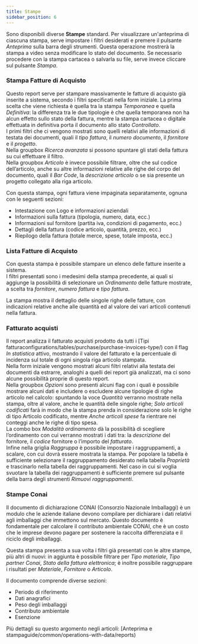 ```yaml
---
title: Stampe
sidebar_position: 6
---
```


Sono disponibili diverse **Stampe** standard. Per visualizzare un'anteprima di ciascuna stampa, serve impostare i filtri desiderati e premere il pulsante *Anteprima* sulla barra degli strumenti. Questa operazione mostrerà la stampa a video senza modificare lo stato del documento. Se necessario procedere con la stampa cartacea o salvarla su file, serve invece cliccare sul pulsante *Stampa*.

### Stampa Fatture di Acquisto

Questo report serve per stampare massivamente le fatture di acquisto già inserite a sistema, secondo i filtri specificati nella form iniziale. La prima scelta che viene richiesta è quella tra la stampa *Temporanea* e quella *Definitiva*: la differenza tra le due tipologie è che quella temporanea non ha alcun effetto sullo stato della fattura, mentre la stampa cartacea o digitale effettuata in definitiva porta il documento allo stato *Controllato*.   
I primi filtri che ci vengono mostrati sono quelli relativi alle informazioni di testata dei documenti, quali il *tipo fattura*, il *numero documento*, il *fornitore* e il *progetto*.   
Nella groupbox *Ricerca avanzata* si possono spuntare gli stati della fattura su cui effettuare il filtro.   
Nella groupbox *Articolo* è invece possibile filtrare, oltre che sul codice dell’articolo, anche su altre informazioni relative alle righe del corpo del documento, quali il *Bar Code*, la *descrizione articolo* o se sia presente un progetto collegato alla riga articolo.   

Con questa stampa, ogni fattura viene impaginata separatamente, ognuna con le seguenti sezioni:
- Intestazione con Logo e informazioni aziendali
- Informazioni sulla fattura (tipologia, numero, data, ecc.)
- Informazioni sul fornitore (partita iva, condizioni di pagamento, ecc.)
- Dettagli della fattura (codice articolo, quantità, prezzo, ecc.)
- Riepilogo della fattura (totale merce, spese, totale imposta, ecc.)        


### Lista Fatture di Acquisto

Con questa stampa è possibile stampare un elenco delle fatture inserite a sistema.    
I filtri presentati sono i medesimi della stampa precedente, ai quali si aggiunge la possibilità di selezionare un *Ordinamento* delle fatture mostrate, a scelta tra *fornitore*, *numero fattura* e *tipo fattura*.    

La stampa mostra il dettaglio delle singole righe delle fatture, con indicazioni relative anche alle quantità ed al valore dei vari articoli contenuti nella fattura.


### Fatturato acquisti

Il report analizza il fatturato acquisti prodotto da tutti i [Tipi fatturaconfigurations/tables/purchase/purchase-invoices-type/) con il flag *In statistica* attivo, mostrando il valore del fatturato e la percentuale di incidenza sul totale di ogni singola riga articolo stampata.        
Nella form iniziale vengono mostrati alcuni filtri relativi alla testata dei documenti da estrarre, analoghi a quelli dei report già analizzati, ma ci sono alcune possibilità proprie di questo report.   
Nella groupbox *Opzioni* sono presenti alcuni flag con i quali è possibile mostrare alcuni dati e includere o escludere alcune tipologie di righe articolo nel calcolo: spuntando la voce *Quantità* verranno mostrate nella stampa, oltre al valore, anche le quantità delle singole righe; *Solo articoli codificati* farà in modo che la stampa prenda in considerazione solo le righe di tipo Articolo codificato, mentre *Anche articoli spese* fa rientrare nei conteggi anche le righe di tipo spesa.   
La combo box *Modalità ordinamento* dà la possibilità di scegliere l’ordinamento con cui verranno mostrati i dati tra: la *descrizione* del fornitore, il *codice* fornitore o l’importo del *fatturato*.   
Infine nella griglia *Raggruppa* è possibile impostare i raggruppamenti, a scalare, con cui dovrà essere mostrata la stampa. Per popolare la tabella è sufficiente selezionare il raggruppamento desiderato nella tabella *Proprietà* e trascinarlo nella tabella dei raggruppamenti. Nel caso in cui si voglia svuotare la tabella dei raggruppamenti è sufficiente premere sul pulsante della barra degli strumenti *Rimuovi raggruppamenti*.  


### Stampe Conai

Il documento di dichiarazione CONAI (Consorzio Nazionale Imballaggi) è un modulo che le aziende italiane devono compilare per dichiarare i dati relativi agli imballaggi che immettono sul mercato. Questo documento è fondamentale per calcolare il contributo ambientale CONAI, che è un costo che le imprese devono pagare per sostenere la raccolta differenziata e il riciclo degli imballaggi.     

Questa stampa presenta a sua volta i filtri già presentati con le altre stampe, più altri di nuovi: in aggiunta è possibile filtrare per *Tipo materiale*, *Tipo partner Conai*, *Stato della fattura elettronica*; è inoltre possibile raggruppare i risultati per *Materiale*, *Fornitore* o *Articolo*.    

Il documento comprende diverse sezioni:
- Periodo di riferimento
- Dati anagrafici
- Peso degli imballaggi
- Contributo ambientale
- Esenzione


Più dettagli su questo argomento negli articoli: [Anteprima e stampaguide/common/operations-with-data/reports) 